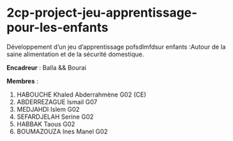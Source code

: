 # 2cp-project-jeu-apprentissage-pour-les-enfants

Développement d’un jeu d’apprentissage pofsdlmfdsur enfants :Autour de la saine alimentation et de la sécurité domestique.

**Encadreur** : Balla && Bourai

**Membres** : 
1. HABOUCHE Khaled Abderrahmène G02 (CE)
2. ABDERREZAGUE Ismail G07
3. MEDJAHDI Islem G02
4. SEFARDJELAH Serine G02
5. HABBAK Taous G02
6. BOUMAZOUZA Ines Manel G02

